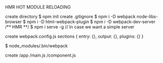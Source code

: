

HMR HOT MODULE RELOADING

create directory
$ npm init
create .gitignore
$ npm i -D webpack node-libs-browser 
$ npm i -D html-webpack-plugin
$ npm i -D webpack-dev-server  /** HMR **/
$ npm i serve -g // In case we want a simple server

create webpack.config.js
  sections { entry: {}, output: {}, plugins: {} } 
  
$ node_modules/.bin/webpack

create /app
       /main.js
       /component.js
       

       
       
